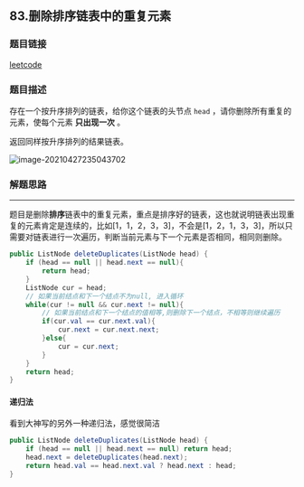 ## 83.删除排序链表中的重复元素

### 题目链接

[leetcode](https://leetcode-cn.com/problems/remove-duplicates-from-sorted-list/)

### 题目描述

存在一个按升序排列的链表，给你这个链表的头节点 `head` ，请你删除所有重复的元素，使每个元素 **只出现一次** 。

返回同样按升序排列的结果链表。

![image-20210427235043702](https://choyblog.oss-cn-shenzhen.aliyuncs.com/img/image-20210427235043702.png)

### 解题思路

---

题目是删除**排序**链表中的重复元素，重点是排序好的链表，这也就说明链表出现重复的元素肯定是连续的，比如[1，1，2，3，3]，不会是[1，2，1，3，3]，所以只需要对链表进行一次遍历，判断当前元素与下一个元素是否相同，相同则删除。

```java
public ListNode deleteDuplicates(ListNode head) {
    if (head == null || head.next == null){
        return head;
    }
    ListNode cur = head;
    // 如果当前结点和下一个结点不为null, 进入循环
    while(cur != null && cur.next != null){
        // 如果当前结点和下一个结点的值相等,则删除下一个结点，不相等则继续遍历
        if(cur.val == cur.next.val){
            cur.next = cur.next.next;
        }else{
            cur = cur.next;
        }
    }
    return head;
}
```

#### 递归法

看到大神写的另外一种递归法，感觉很简洁

```java
public ListNode deleteDuplicates(ListNode head) {
    if (head == null || head.next == null) return head;
    head.next = deleteDuplicates(head.next);
    return head.val == head.next.val ? head.next : head;
}
```

